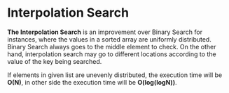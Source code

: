 # Interpolation Search

**The Interpolation Search** is an improvement over Binary Search for instances, where the values in a sorted array are uniformly distributed. Binary Search always goes to the middle element to check. On the other hand, interpolation search may go to different locations according to the value of the key being searched.

If elements in given list are unevenly distributed, the execution time will be  **O(N)**, in other side the execution time will be **O(log(logN))**.